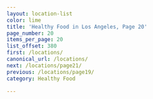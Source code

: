 ```yaml
---
layout: location-list
color: lime
title: 'Healthy Food in Los Angeles, Page 20'
page_number: 20
items_per_page: 20
list_offset: 380
first: /locations/
canonical_url: /locations/
next: /locations/page21/
previous: /locations/page19/
category: Healthy Food

---
```

